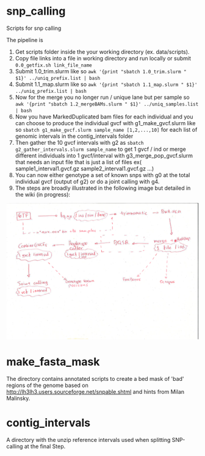# snp_calling
Scripts for snp calling

The pipeline is 
1. Get scripts folder inside the your working directory (ex. data/scripts). 
2. Copy file links into a file in working directory and run locally or submit `0.0_getfix.sh link_file_name`
3. Submit 1.0_trim.slurm like so `awk '{print "sbatch 1.0_trim.slurm " $1}' ../uniq_prefix.list | bash `
4. Submit 1.1_map.slurm like so `awk '{print "sbatch 1.1_map.slurm " $1}' ../uniq_prefix.list | bash `
5. Now for the merge you no longer run / unique lane but per sample so `awk '{print "sbatch 1.2_mergeBAMs.slurm " $1}' ../uniq_samples.list | bash `
6. Now you have MarkedDuplicated bam files for each individual and you can choose to produce the individual gvcf with g1_make_gvcf.slurm like so
`sbatch g1_make_gvcf.slurm sample_name [1,2,...,10]` for each list of genomic intervals in the contig_intervals folder 
7. Then gather the 10 gvcf intervals with g2 as `sbatch g2_gather_intervals.slurm sample_name` to get 1 gvcf / ind or merge different individuals into 1 gvcf/interval with g3_merge_pop_gvcf.slurm that needs an input file that is just a list of files ex( sample1_interval1.gvcf.gz sample2_interval1.gvcf.gz ...)
8. You can now either genotype a set of known snps with g0 at the total individual gvcf (output of g2) or do a joint calling with g4.  
9. The steps are broadly illustrated in the following image but detailed in the wiki (in progress):

![Alt text](scheme.jpg "A scheme of the SNP-calling")

# make_fasta_mask  

The directory contains annotated scripts to create a bed mask of 'bad' regions of the genome based on http://lh3lh3.users.sourceforge.net/snpable.shtml and hints from Milan Malinsky. 

# contig_intervals

A directory with the unzip reference intervals used when splitting SNP-calling at the final Step. 


